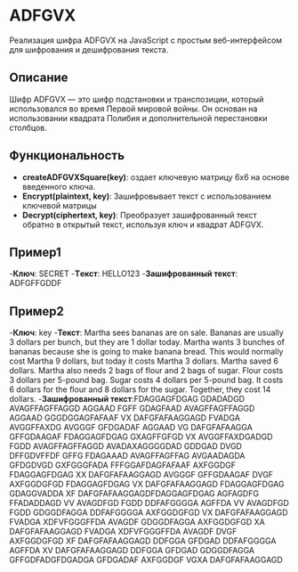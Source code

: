 # ADFGVX
Реализация шифра ADFGVX на JavaScript с простым веб-интерфейсом для шифрования и дешифрования текста.

## Описание
Шифр ADFGVX — это шифр подстановки и транспозиции, который использовался во время Первой мировой войны. Он основан на использовании квадрата Полибия и дополнительной перестановки столбцов.

## Функциональность
- **createADFGVXSquare(key)**: оздает ключевую матрицу 6x6 на основе введенного ключа.
- **Encrypt(plaintext, key)**: Зашифровывает текст с использованием ключевой матрицы
- **Decrypt(ciphertext, key)**: Преобразует зашифрованный текст обратно в открытый текст, используя ключ и квадрат ADFGVX.

## Пример1
-**Ключ**: SECRET
-**Tекст**: HELLO123
-**Зашифрованный текст**: ADFGFFGDDF
## Пример2
-**Ключ**: key
-**Текст**: Martha sees bananas are on sale. Bananas are usually 3 dollars per bunch, but they are 1 dollar today. Martha wants 3 bunches of bananas because she is going to make banana bread. This would normally cost Martha 9 dollars, but today it costs Martha 3 dollars. Martha saved 6 dollars. Martha also needs 2 bags of flour and 2 bags of sugar. Flour costs 3 dollars per 5-pound bag. Sugar costs 4 dollars per 5-pound bag. It costs 6 dollars for the flour and 8 dollars for the sugar. Together, they cost 14 dollars.
-**Зашифрованный текст**:FDAGGAGFDGAG GDADADGD AVAGFFAGFFAGGD AGGAAD FGFF GDAGFAAD AVAGFFAGFFAGGD AGGAAD GGGDGGAGFAFAAF VX DAFGFAFAAGGAGD FVADGA AVGGFFAXDG AVGGGF GFDGADAF AGGAAD VG DAFGFAFAAGGA GFFGDAAGAF FDAGGAGFDGAG GXAGFFGFGD VX AVGGFFAXDGADGD FGDD AVAGFFAGFFAGGD AVADAXAGGGGDAD GDDGAD DVGD DFFGDVFFDF GFFG FDAGAAAD AVAGFFAGFFAG AVGAADAGDA GFDGDVGD GXFGGGFADA FFFGGAFDAGFAFAAF AXFGGDGF FDAGGAGFDGAG XX DAFGFAFAAGGAGD AVGGGF GFFGDAAGAF DVGF AXFGGDGFGD FDAGGAGFDGAG VX DAFGFAFAAGGAGD FDAGGAGFDGAG GDAGGVADDA XF DAFGFAFAAGGAGDFDAGGAGFDGAG AGFAGDFG FFADADDAGD VV AVAGDFGD FGDD DDFAFGGGGA AGFFDA VV AVAGDFGD FGDD GDGGDFAGGA DDFAFGGGGA AXFGGDGFGD VX DAFGFAFAAGGAGD FVADGA XDFVFGGGFFDA AVAGDF GDGGDFAGGA AXFGGDGFGD XA DAFGFAFAAGGAGD FVADGA XDFVFGGGFFDA AVAGDF DVGF AXFGGDGFGD XF DAFGFAFAAGGAGD DDFGGA GFDGAD DDFAFGGGGA AGFFDA XV DAFGFAFAAGGAGD DDFGGA GFDGAD GDGGDFAGGA GFFGDFADGFDGADGA GFDGADAF AXFGGDGF VGXA DAFGFAFAAGGAGD

